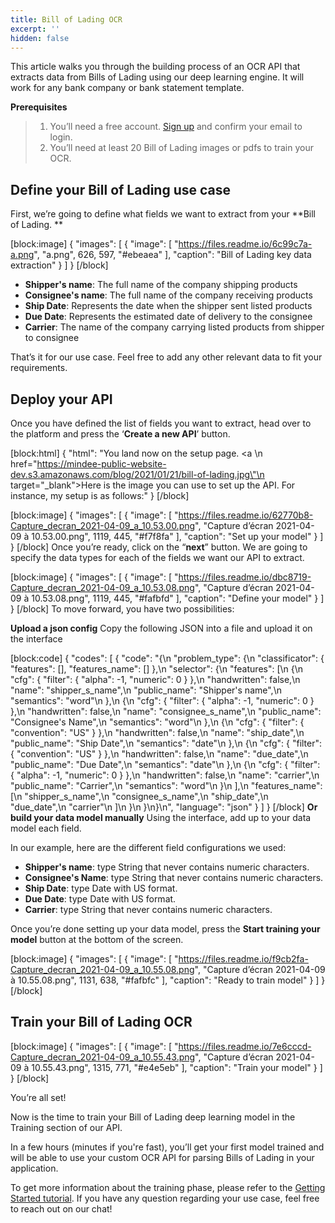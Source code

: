 ```yaml
---
title: Bill of Lading OCR
excerpt: ''
hidden: false
---
```

This article walks you through the building process of an OCR API that extracts data from Bills of Lading using our deep learning engine. It will work for any bank company or bank statement template. 

 

**Prerequisites**
> 1. You’ll need a free account. [Sign up](https://platform.mindee.com/signup) and confirm your email to login.
> 2. You’ll need at least 20 Bill of Lading images or pdfs to train your OCR.

## Define your Bill of Lading use case
 

First, we’re going to define what fields we want to extract from your **Bill of Lading. 
**

[block:image]
{
  "images": [
    {
      "image": [
        "https://files.readme.io/6c99c7a-a.png",
        "a.png",
        626,
        597,
        "#ebeaea"
      ],
      "caption": "Bill of Lading key data extraction"
    }
  ]
}
[/block]

  * **Shipper's name**: The full name of the company shipping products 
  *  **Consignee's name**: The full name of the company receiving products
  *  **Ship Date**: Represents the date when the shipper sent listed products 
  *  **Due Date**: Represents the estimated date of delivery to the consignee
  *  **Carrier**: The name of the company carrying listed products from shipper to consignee
 

 

That’s it for our use case. Feel free to add any other relevant data to fit your requirements.

 

 

## Deploy your API
 

Once you have defined the list of fields you want to extract, head over to the platform and press the ‘**Create a new API**’ button.


[block:html]
{
  "html": "You land now on the setup page. <a \n   href=\"https://mindee-public-website-dev.s3.amazonaws.com/blog/2021/01/21/bill-of-lading.jpg\"\n   target=\"_blank\">Here is the image</a> you can use to set up the API. For instance, my setup is as follows:"
}
[/block]

[block:image]
{
  "images": [
    {
      "image": [
        "https://files.readme.io/62770b8-Capture_decran_2021-04-09_a_10.53.00.png",
        "Capture d’écran 2021-04-09 à 10.53.00.png",
        1119,
        445,
        "#f7f8fa"
      ],
      "caption": "Set up your model"
    }
  ]
}
[/block]
Once you’re ready, click on the “**next**” button. We are going to specify the data types for each of the fields we want our API to extract.




[block:image]
{
  "images": [
    {
      "image": [
        "https://files.readme.io/dbc8719-Capture_decran_2021-04-09_a_10.53.08.png",
        "Capture d’écran 2021-04-09 à 10.53.08.png",
        1119,
        445,
        "#fafbfd"
      ],
      "caption": "Define your model"
    }
  ]
}
[/block]
To move forward, you have two possibilities:

**Upload a json config**
Copy the following JSON into a file and upload it on the interface

[block:code]
{
  "codes": [
    {
      "code": "{\n  \"problem_type\": {\n    \"classificator\": { \"features\": [], \"features_name\": [] },\n    \"selector\": {\n      \"features\": [\n        {\n          \"cfg\": { \"filter\": { \"alpha\": -1, \"numeric\": 0 } },\n          \"handwritten\": false,\n          \"name\": \"shipper_s_name\",\n          \"public_name\": \"Shipper's name\",\n          \"semantics\": \"word\"\n        },\n        {\n          \"cfg\": { \"filter\": { \"alpha\": -1, \"numeric\": 0 } },\n          \"handwritten\": false,\n          \"name\": \"consignee_s_name\",\n          \"public_name\": \"Consignee's Name\",\n          \"semantics\": \"word\"\n        },\n        {\n          \"cfg\": { \"filter\": { \"convention\": \"US\" } },\n          \"handwritten\": false,\n          \"name\": \"ship_date\",\n          \"public_name\": \"Ship Date\",\n          \"semantics\": \"date\"\n        },\n        {\n          \"cfg\": { \"filter\": { \"convention\": \"US\" } },\n          \"handwritten\": false,\n          \"name\": \"due_date\",\n          \"public_name\": \"Due Date\",\n          \"semantics\": \"date\"\n        },\n        {\n          \"cfg\": { \"filter\": { \"alpha\": -1, \"numeric\": 0 } },\n          \"handwritten\": false,\n          \"name\": \"carrier\",\n          \"public_name\": \"Carrier\",\n          \"semantics\": \"word\"\n        }\n      ],\n      \"features_name\": [\n        \"shipper_s_name\",\n        \"consignee_s_name\",\n        \"ship_date\",\n        \"due_date\",\n        \"carrier\"\n      ]\n    }\n  }\n}\n",
      "language": "json"
    }
  ]
}
[/block]
**Or build your data model manually**
Using the interface, add up to your data model each field.

In our example, here are the different field configurations we used:

  * **Shipper's name**: type String that never contains numeric characters.
  * **Consignee's Name**: type String that never contains numeric characters.
  * **Ship Date**: type Date with US format. 
  * **Due Date**: type Date with US format. 
  * **Carrier**: type String that never contains numeric characters. 


 

Once you’re done setting up your data model, press the **Start training your model** button at the bottom of the screen.

 


[block:image]
{
  "images": [
    {
      "image": [
        "https://files.readme.io/f9cb2fa-Capture_decran_2021-04-09_a_10.55.08.png",
        "Capture d’écran 2021-04-09 à 10.55.08.png",
        1131,
        638,
        "#fafbfc"
      ],
      "caption": "Ready to train model"
    }
  ]
}
[/block]
 
 
## Train your Bill of Lading OCR
 
[block:image]
{
  "images": [
    {
      "image": [
        "https://files.readme.io/7e6cccd-Capture_decran_2021-04-09_a_10.55.43.png",
        "Capture d’écran 2021-04-09 à 10.55.43.png",
        1315,
        771,
        "#e4e5eb"
      ],
      "caption": "Train your model"
    }
  ]
}
[/block]
 


 

 

You’re all set! 

 

Now is the time to train your Bill of Lading deep learning model in the Training section of our API. 

 

 

In a few hours (minutes if you're fast), you’ll get your first model trained and will be able to use your custom OCR API for parsing Bills of Lading in your application.


To get more information about the training phase, please refer to the  [Getting Started tutorial](doc:build-your-first-document-parsing-api). If you have any question regarding your use case, feel free to reach out on our chat!
